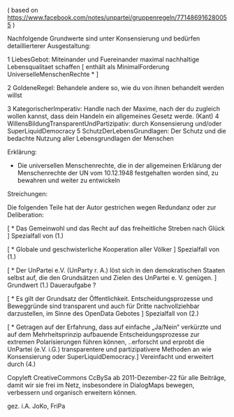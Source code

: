 ( based on https://www.facebook.com/notes/unpartei/gruppenregeln/771486916280055 )

Nachfolgende Grundwerte sind unter Konsensierung und bedürfen detaillierterer Ausgestaltung:

1 LiebesGebot:                              Miteinander und Fuereinander maximal nachhaltige Lebensqualitaet 
                                            schaffen [ enthält als MinimalForderung UniverselleMenschenRechte * ]
                                            
2 GoldeneRegel:                             Behandele andere so, wie du von ihnen behandelt werden willst

3 KategorischerImperativ:                   Handle nach der Maxime, nach der du zugleich wollen kannst, dass dein 
                                            Handeln ein allgemeines Gesetz werde. (Kant)
4 WillensBildungTransparentUndPartizipativ: 
                                            durch Konsensierung und/oder SuperLiquidDemocracy 
5 SchutzDerLebensGrundlagen:                Der Schutz und die bedachte Nutzung aller Lebensgrundlagen der Menschen


Erklärung:

* Die universellen Menschenrechte, die in der allgemeinen Erklärung der Menschenrechte der UN vom 10.12.1948 festgehalten worden sind, zu bewahren und weiter zu entwickeln

Streichungen:

Die folgenden Teile hat der Autor gestrichen wegen Redundanz oder zur Deliberation:

[ * Das Gemeinwohl und das Recht auf das freiheitliche Streben nach Glück ] 
    Spezialfall von (1.)

[ * Globale und geschwisterliche Kooperation aller Völker ]
    Spezialfall von (1.)

[ * Der UnPartei e.V. (UnParty r. A.) löst sich in den demokratischen Staaten selbst auf, die den Grundsätzen und Zielen des UnPartei e. V. genügen. ] 
    Grundwert (1.) Daueraufgabe ?

[ * Es gilt der Grundsatz der Öffentlichkeit. Entscheidungsprozesse und Beweggründe sind transparent und auch für Dritte nachvollziehbar darzustellen, im Sinne des OpenData Gebotes ]
    Spezialfall von (2.)

[ * Getragen auf der Erfahrung, dass auf einfache „Ja/Nein“ verkürzte und auf dem Mehrheitsprinzip aufbauende Entscheidungsprozesse zur extremen Polarisierungen führen können, ..erforscht und erprobt die UnPartei (e.V. i.G.) transparentere und partizipativere Methoden an wie Konsensierung oder SuperLiquidDemocracy.]
    Vereinfacht und erweitert durch (4.) 



Copyleft CreativeCommons CcBySa ab 2011-Dezember-22 für alle Beiträge, damit wir sie frei im Netz, insbesondere in DialogMaps bewegen, verbessern und organisch erweitern können.

gez. i.A. JoKo, FriPa
